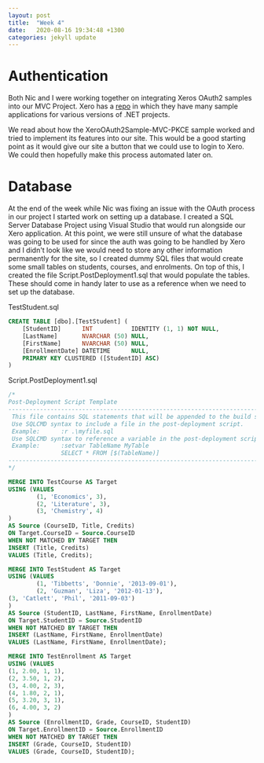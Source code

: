 ```yaml
---
layout: post
title:  "Week 4"
date:   2020-08-16 19:34:48 +1300
categories: jekyll update
---
```


# Authentication

Both Nic and I were working together on integrating Xeros OAuth2 samples into our MVC Project. Xero has a [repo](https://github.com/XeroAPI/xero-netstandard-oauth2-samples) in which they have many sample applications for various versions of .NET projects. 

We read about how the XeroOAuth2Sample-MVC-PKCE sample worked and tried to implement its features into our site. This would be a good starting point as it would give our site a button that we could use to login to Xero. We could then hopefully make this process automated later on.

# Database

At the end of the week while Nic was fixing an issue with the OAuth process in our project I started work on setting up a database. I created a SQL Server Database Project using Visual Studio that would run alongside our Xero application. At this point, we were still unsure of what the database was going to be used for since the auth was going to be handled by Xero and I didn't look like we would need to store any other information permanently for the site, so I created dummy SQL files that would create some small tables on students, courses, and enrolments. On top of this, I created the file Script.PostDeployment1.sql that would populate the tables. These should come in handy later to use as a reference when we need to set up the database.

TestStudent.sql
```sql
CREATE TABLE [dbo].[TestStudent] (
    [StudentID]      INT           IDENTITY (1, 1) NOT NULL,
    [LastName]       NVARCHAR (50) NULL,
    [FirstName]      NVARCHAR (50) NULL,
    [EnrollmentDate] DATETIME      NULL,
    PRIMARY KEY CLUSTERED ([StudentID] ASC)
) 
```

Script.PostDeployment1.sql
```sql
/*
Post-Deployment Script Template							
--------------------------------------------------------------------------------------
 This file contains SQL statements that will be appended to the build script.		
 Use SQLCMD syntax to include a file in the post-deployment script.			
 Example:      :r .\myfile.sql								
 Use SQLCMD syntax to reference a variable in the post-deployment script.		
 Example:      :setvar TableName MyTable							
               SELECT * FROM [$(TableName)]					
--------------------------------------------------------------------------------------
*/

MERGE INTO TestCourse AS Target 
USING (VALUES 
        (1, 'Economics', 3), 
        (2, 'Literature', 3), 
        (3, 'Chemistry', 4)
) 
AS Source (CourseID, Title, Credits) 
ON Target.CourseID = Source.CourseID 
WHEN NOT MATCHED BY TARGET THEN 
INSERT (Title, Credits) 
VALUES (Title, Credits);

MERGE INTO TestStudent AS Target
USING (VALUES 
        (1, 'Tibbetts', 'Donnie', '2013-09-01'), 
        (2, 'Guzman', 'Liza', '2012-01-13'), 
(3, 'Catlett', 'Phil', '2011-09-03')
)
AS Source (StudentID, LastName, FirstName, EnrollmentDate)
ON Target.StudentID = Source.StudentID
WHEN NOT MATCHED BY TARGET THEN
INSERT (LastName, FirstName, EnrollmentDate)
VALUES (LastName, FirstName, EnrollmentDate);

MERGE INTO TestEnrollment AS Target
USING (VALUES 
(1, 2.00, 1, 1),
(2, 3.50, 1, 2),
(3, 4.00, 2, 3),
(4, 1.80, 2, 1),
(5, 3.20, 3, 1),
(6, 4.00, 3, 2)
)
AS Source (EnrollmentID, Grade, CourseID, StudentID)
ON Target.EnrollmentID = Source.EnrollmentID
WHEN NOT MATCHED BY TARGET THEN
INSERT (Grade, CourseID, StudentID)
VALUES (Grade, CourseID, StudentID); 
```